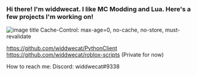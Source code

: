 ### Hi there! I'm widdwecat. I like MC Modding and Lua. Here's a few projects I'm working on!

![image title](https://rushter.com/counter.svg)
Cache-Control: max-age=0, no-cache, no-store, must-revalidate

https://github.com/widdwecat/PythonClient                
https://github.com/widdwecat/roblox-scripts (Private for now)

How to reach me:
Discord: widdwecat#9338




<!--
**widdwecat/widdwecat** is a ✨ _special_ ✨ repository because its `README.md` (this file) appears on your GitHub profile.

Here are some ideas to get you started:

- 🔭 I’m currently working on ...
- 🌱 I’m currently learning ...
- 👯 I’m looking to collaborate on ...
- 🤔 I’m looking for help with ...
- 💬 Ask me about ...
- 📫 How to reach me: ...
- 😄 Pronouns: ...
- ⚡ Fun fact: ...
-->
